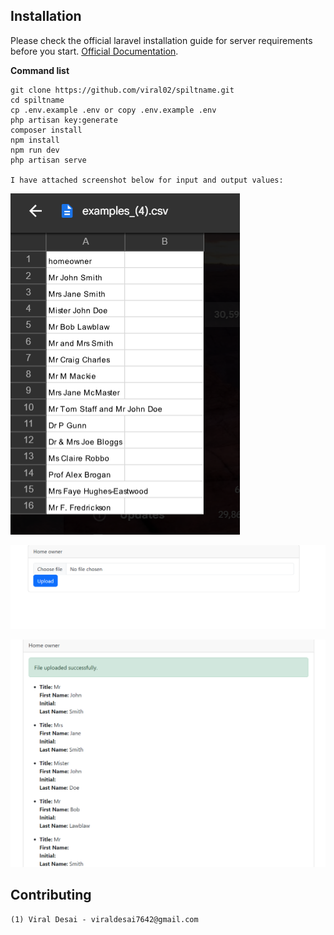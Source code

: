 ## Installation

Please check the official laravel installation guide for server requirements before you start. [Official Documentation](https://laravel.com/docs/10.x/installation).

**Command list**

    git clone https://github.com/viral02/spiltname.git
    cd spiltname
    cp .env.example .env or copy .env.example .env
    php artisan key:generate
    composer install
    npm install
    npm run dev
    php artisan serve
    
    I have attached screenshot below for input and output values:

![example](csv.png)

![upload](Upload.png)

![result](result.png)


## Contributing

    (1) Viral Desai - viraldesai7642@gmail.com
